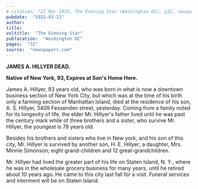 ```yaml
---
# citation: "21 Mar 1925, The Evening Star (Washington DC), p32, newspapers.com."
pubdate:  "1925-03-21"
author: 
title: 
voltitle:  "The Evening Star"
publocation:  "Washington DC"
pages:  "32"
source:  "newspapers.com"
---
```


**JAMES A. HILLYER DEAD.**

**Native of New York, 93, Expires at Son's Home Here.**

James A. Hillyer, 93 years old, who was born in what is now a downtown business section of New York City, but which was at the time of his birth only a farming section of Manhattan Island, died at the residence of his son, A. S. Hillyer, 3409 Fessenden street, yesterday. Coming from a family noted for its longevity of life, the elder Mr. Hillyer's father lived until he was past the century mark while of three brothers and a sister, who survive Mr. Hillyer, the youngest is 78 years old.

Besides his brothers and sisters who live in New york, and his son of this city, Mr. Hillyer is survived by another son, H. E. Hillyer; a daughter, Mrs. Minnie Simonson; eight grand-children and 12 great-grandchildren.

Mr. Hillyer had lived the greater part of his life on Staten Island, N. Y., where he was in the wholesale grocery business for many years, until he retired about 10 years ago. He came to this city last fall for a visit. Funeral services and interment will be on Staten Island.



